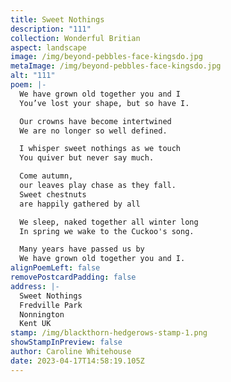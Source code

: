 ```yaml
---
title: Sweet Nothings
description: "111"
collection: Wonderful Britian
aspect: landscape
image: /img/beyond-pebbles-face-kingsdo.jpg
metaImage: /img/beyond-pebbles-face-kingsdo.jpg
alt: "111"
poem: |-
  We have grown old together you and I
  You’ve lost your shape, but so have I.

  Our crowns have become intertwined
  We are no longer so well defined.

  I whisper sweet nothings as we touch
  You quiver but never say much.

  Come autumn,
  our leaves play chase as they fall.
  Sweet chestnuts 
  are happily gathered by all

  We sleep, naked together all winter long
  In spring we wake to the Cuckoo's song.

  Many years have passed us by
  We have grown old together you and I.
alignPoemLeft: false
removePostcardPadding: false
address: |-
  Sweet Nothings
  Fredville Park
  Nonnington
  Kent UK
stamp: /img/blackthorn-hedgerows-stamp-1.png
showStampInPreview: false
author: Caroline Whitehouse
date: 2023-04-17T14:58:19.105Z
---
```

